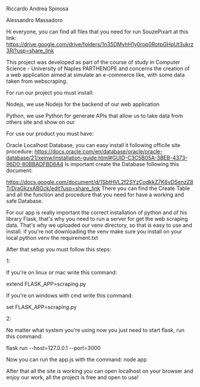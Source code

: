 Riccardo Andrea Spinosa

Alessandro Massadoro

Hi everyone, you can find all files that you need for run SouzePixart at this link: https://drive.google.com/drive/folders/1n35DMyhH1y0rop0RotpGHpUt3ukrz3Ri?usp=share_link

This project was developed as part of the course of study in Computer Science - University of Naples PARTHENOPE and concerns the creation of a web application aimed at simulate an e-commerce like, with some data taken from webscraping.

For run our project you must install:

Nodejs, we use Nodejs for the backend of our web application

Python, we use Python for generate APIs that allow us to take data from others site and show on our

For use our product you must have:

Oracle Localhost Database, you can easy install it following officile site procedure: https://docs.oracle.com/en/database/oracle/oracle-database/21/xeinw/installation-guide.html#GUID-C3C5B05A-3BEB-4373-96D0-80BBADFBD6A4
Is important create the Database following this document:

https://docs.google.com/document/d/1SbtHVL2f2SYzCodkkZ7K6vDSenzZ8TrDraGkzxABGck/edit?usp=share_link
There you can find the Create Table and all the function and procedure that you need for have a working and safe Database.

For our app is really important the correct installation of python and of his library Flask, that's why you need to run a server for get the web scraping data. That's why we uploaded our venv directory, so that is easy to use and install. if you're not downloading the venv make sure you install on your local python venv the requirement.txt

After that setup you must follow this steps:

1:

If you're on linux or mac write this command:

extend FLASK_APP=scraping.py

If you're on windows with cmd write this command:

set FLASK_APP=scraping.py

2:

No matter what system you're using now you just need to start flask, run this command:

flask run --host=127.0.0.1 --port=3000

Now you can run the app.js with the command: node app

After that all the site is working you can open localhost on your browser and enjoy our work, all the project is free and open to use!
